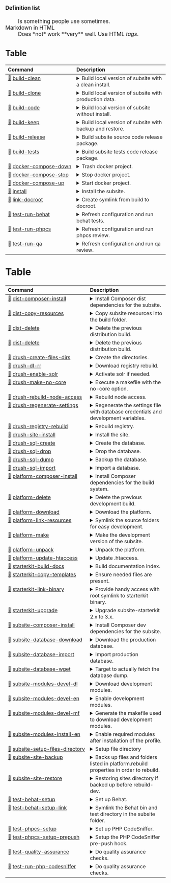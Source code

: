 <big><dl>
    <dt><h4>Definition list</h4></dt>
  <dd>Is something people use sometimes.</dd>

  <dt>Markdown in HTML</dt>
  <dd>Does *not* work **very** well. Use HTML <em>tags</em>.</dd>
</dl>


## Table
<big><table width="100%">
    <thead>
        <tr align="left" valign="top">
            <th>Command</th>
            <th>Description</th>
        </tr>
    </thead>
    <tbody>
        <tr align="left" valign="top">
            <td nowrap><a name="build-clean" aria-hidden="true">[:link:](#build-clean)</a> [build-clean](/includes/build/build.test.xml#L193) </h4></td>
            <td width="100%">
                <details>
                    <summary>Build local version of subsite with a clean install.</summary>
                    <sub>
                        <ul>
                            <li><p>Dependencies</p>
                            <ul>
                                <li>[drush-create-files-dirs](/includes/build/build.drush.xml#L32)</li>
                                <li>[install](/includes/build/build.test.xml#L5)</li>
                                <li>[subsite-modules-devel-en](/includes/build/build.test.xml#L71)</li>
                            </ul></li>
                        </ul>
                    </sub>
                </details>
            </td>
        </tr>
        <tr align="left" valign="top">
            <td nowrap><a name="build-clone">[:link:](#build-clone)</a> [build-clone](/includes/build/build.clone.xml#L118) </h4></td>
            <td width="100%">
                <details>
                    <summary>Build local version of subsite with production data.</summary>
                    <sub>
                        <ul>
                            <li><p>Dependencies</p>
                            <ul>
                                <li>[subsite-database-download](/includes/build/build.clone.xml#L17)</li>
                                <li>[drush-regenerate-settings](/includes/build/build.drush.xml#L111)</li>
                                <li>[subsite-database-import](/includes/build/build.clone.xml#L5)</li>
                                <li>[subsite-modules-devel-en](/includes/build/build.test.xml#L71)</li>
                            </ul></li>
                        </ul>
                    </sub>
                </details>
            </td>
        </tr>
        <tr align="left" valign="top">
            <td nowrap><a name="build-code">[:link:](#build-code)</a> [build-code](/includes/build/build.package.xml#L74) </h4></td>
            <td width="100%">
                <details>
                    <summary>Build local version of subsite without install.</summary>
                    <sub>
                        <ul>
                            <li><p>Dependencies</p>
                            <ul>
                                <li>[subsite-site-backup](/includes/build/build.subsite.xml#L45)</li>
                                <li>[platform-delete](/includes/build/build.platform.xml#L16)</li>
                                <li>[platform-make](/includes/build/build.platform.xml#L65)</li>
                                <li>[platform-link-resources](/includes/build/build.platform.xml#L54)</li>
                                <li>[subsite-composer-install](/includes/build/build.subsite.xml#L5)</li>
                                <li>[test-behat-setup-link](/includes/build/build.package.xml#L21)</li>
                                <li>[test-behat-setup](/includes/build/build.test.xml#L127)</li>
                                <li>[platform-update-htaccess](/includes/build/build.platform.xml#L108)</li>
                                <li>[test-phpcs-setup](/includes/build/build.test.xml#L78)</li>
                                <li>[subsite-modules-devel-dl](/includes/build/build.subsite.xml#L36)</li>
                                <li>[subsite-site-restore](/includes/build/build.subsite.xml#L112)</li>
                            </ul></li>
                        </ul>
                    </sub>
                </details>
            </td>
        </tr>
        <tr align="left" valign="top">
            <td nowrap><a name="build-keep">[:link:](#build-keep)</a> [build-keep](/includes/build/build.package.xml#L92) </h4></td>
            <td width="100%">
                <details>
                    <summary>Build local version of subsite with backup and restore.</summary>
                </details>
            </td>
        </tr>
        <tr align="left" valign="top">
            <td nowrap><a name="build-release">[:link:](#build-release)</a> [build-release](/includes/build/build.package.xml#L63) </h4></td>
            <td width="100%">
                <details>
                    <summary>Build subsite source code release package.</summary>
                    <sub>
                        <ul>
                            <li><p>Dependencies</p>
                            <ul>
                                <li>[build-dist](/includes/build/build.package.xml#L100)</li>
                            </ul></li>
                        </ul>
                    </sub>
                    <sub>
                        <ul>
                            <li><p>Properties</p>
                            <ul>
                                <li> [phing.subsite.build.dir](/build.properties.dist#L164) </li>
                                <li>project.release.name</li>
                                <li>project.release.path</li>
                            </ul></li>
                        </ul>
                    </sub>
                </details>
            </td>
        </tr>
        <tr align="left" valign="top">
            <td nowrap><a name="build-tests">[:link:](#build-tests)</a> [build-tests](/includes/build/build.package.xml#L69) </h4></td>
            <td width="100%">
                <details>
                    <summary>Build subsite tests code release package.</summary>
                    <sub>
                        <ul>
                            <li><p>Properties</p>
                            <ul>
                                <li>project.release.path</li>
                            </ul></li>
                        </ul>
                    </sub>
                </details>
            </td>
        </tr>
        <tr align="left" valign="top">
            <td nowrap><a name="docker-compose-down">[:link:](#docker-compose-down)</a> [docker-compose-down](/includes/build/build.docker.xml#L22) </h4></td>
            <td width="100%">
                <details>
                    <summary>Trash docker project.</summary>
                    <sub>
                        <ul>
                            <li><p>Properties</p>
                            <ul>
                                <li> [docker.project.id](/build.properties.dist#L390) </li>
                                <li>project.basedir</li>
                                <li>subsite.starterkit.root</li>
                            </ul></li>
                        </ul>
                    </sub>
                </details>
            </td>
        </tr>
        <tr align="left" valign="top">
            <td nowrap><a name="docker-compose-stop">[:link:](#docker-compose-stop)</a> [docker-compose-stop](/includes/build/build.docker.xml#L15) </h4></td>
            <td width="100%">
                <details>
                    <summary>Stop docker project.</summary>
                    <sub>
                        <ul>
                            <li><p>Properties</p>
                            <ul>
                                <li> [docker.project.id](/build.properties.dist#L390) </li>
                                <li>project.basedir</li>
                                <li>subsite.starterkit.root</li>
                            </ul></li>
                        </ul>
                    </sub>
                </details>
            </td>
        </tr>
        <tr align="left" valign="top">
            <td nowrap><a name="docker-compose-up">[:link:](#docker-compose-up)</a> [docker-compose-up](/includes/build/build.docker.xml#L5) </h4></td>
            <td width="100%">
                <details>
                    <summary>Start docker project.</summary>
                    <sub>
                        <ul>
                            <li><p>Properties</p>
                            <ul>
                                <li> [docker.project.id](/build.properties.dist#L390) </li>
                                <li> [platform.build.dir](/build.properties.dist#L117) </li>
                                <li> [platform.package.reference](/build.properties.dist#L129) </li>
                                <li>project.basedir</li>
                                <li> [share.platform.path](/build.properties.dist#L381) </li>
                                <li>subsite.starterkit.root</li>
                            </ul></li>
                        </ul>
                    </sub>
                </details>
            </td>
        </tr>
        <tr align="left" valign="top">
            <td nowrap><a name="install">[:link:](#install)</a> [install](/includes/build/build.test.xml#L5) </h4></td>
            <td width="100%">
                <details>
                    <summary>Install the subsite.</summary>
                    <sub>
                        <ul>
                            <li><p>Properties</p>
                            <ul>
                                <li> [drush.bin](/build.properties.dist#L159) </li>
                                <li> [platform.build.dir](/build.properties.dist#L117) </li>
                                <li> [platform.build.settings.dir](/build.properties.dist#L185) </li>
                                <li> [platform.package.database](/build.properties.dist#L141) </li>
                                <li> [platform.package.reference](/build.properties.dist#L129) </li>
                                <li> [share.platform.path](/build.properties.dist#L381) </li>
                            </ul></li>
                        </ul>
                    </sub>
                </details>
            </td>
        </tr>
        <tr align="left" valign="top">
            <td nowrap><a name="link-docroot">[:link:](#link-docroot)</a> [link-docroot](/includes/build/build.package.xml#L28) </h4></td>
            <td width="100%">
                <details>
                    <summary>Create symlink from build to docroot.</summary>
                    <sub>
                        <ul>
                            <li><p>Properties</p>
                            <ul>
                                <li> [platform.build.dir](/build.properties.dist#L117) </li>
                                <li> [server.docroot](/build.properties.dist#L323) </li>
                            </ul></li>
                        </ul>
                    </sub>
                </details>
            </td>
        </tr>
        <tr align="left" valign="top">
            <td nowrap><a name="test-run-behat">[:link:](#test-run-behat)</a> [test-run-behat](/includes/build/build.test.xml#L150) </h4></td>
            <td width="100%">
                <details>
                    <summary>Refresh configuration and run behat tests.</summary>
                    <sub>
                        <ul>
                            <li><p>Properties</p>
                            <ul>
                                <li> [behat.bin](/build.properties.dist#L234) </li>
                                <li> [behat.options.passthru](/build.properties.dist#L263) </li>
                                <li> [behat.options.strict](/build.properties.dist#L256) </li>
                                <li> [behat.options.verbosity](/build.properties.dist#L260) </li>
                                <li> [behat.yml.path](/build.properties.dist#L243) </li>
                            </ul></li>
                        </ul>
                    </sub>
                </details>
            </td>
        </tr>
        <tr align="left" valign="top">
            <td nowrap><a name="test-run-phpcs">[:link:](#test-run-phpcs)</a> [test-run-phpcs](/includes/build/build.test.xml#L186) </h4></td>
            <td width="100%">
                <details>
                    <summary>Refresh configuration and run phpcs review.</summary>
                    <sub>
                        <ul>
                            <li><p>Dependencies</p>
                            <ul>
                                <li>[test-phpcs-setup](/includes/build/build.test.xml#L78)</li>
                                <li>[test-run-php-codesniffer](/includes/build/build.test.xml#L170)</li>
                            </ul></li>
                        </ul>
                    </sub>
                </details>
            </td>
        </tr>
        <tr align="left" valign="top">
            <td nowrap><a name="test-run-qa">[:link:](#test-run-qa)</a> [test-run-qa](/includes/build/build.test.xml#L179) </h4></td>
            <td width="100%">
                <details>
                    <summary>Refresh configuration and run qa review.</summary>
                    <sub>
                        <ul>
                            <li><p>Dependencies</p>
                            <ul>
                                <li>[test-phpcs-setup](/includes/build/build.test.xml#L78)</li>
                                <li>[test-quality-assurance](/includes/build/build.test.xml#L161)</li>
                            </ul></li>
                        </ul>
                    </sub>
                </details>
            </td>
        </tr>
    </tbody>
</table>

## Table
<big><table width="100%">
    <thead>
        <tr align="left" valign="top">
            <th>Command</th>
            <th>Description</th>
        </tr>
    </thead>
    <tbody>
        <tr align="left" valign="top">
            <td nowrap><a name="dist-composer-install">[:link:](#dist-composer-install)</a> [dist-composer-install](/includes/build/build.dist.xml#L5) </h4></td>
            <td width="100%">
                <details>
                    <summary> Install Composer dist dependencies for the subsite. </summary>
                    <sub>
                        <ul>
                            <li><p>Properties</p>
                            <ul>
                                <li> [composer.bin](/build.properties.dist#L158) </li>
                                <li> [dist.build.dir](/build.properties.dist#L166) </li>
                            </ul></li>
                        </ul>
                    </sub>
                </details>
            </td>
        </tr>
        <tr align="left" valign="top">
            <td nowrap><a name="dist-copy-resources">[:link:](#dist-copy-resources)</a> [dist-copy-resources](/includes/build/build.dist.xml#L18) </h4></td>
            <td width="100%">
                <details>
                    <summary> Copy subsite resources into the build folder. </summary>
                    <sub>
                        <ul>
                            <li><p>Properties</p>
                            <ul>
                                <li> [dist.build.dir](/build.properties.dist#L166) </li>
                                <li> [dist.build.modules.custom.dir](/build.properties.dist#L206) </li>
                                <li> [dist.build.modules.features.dir](/build.properties.dist#L207) </li>
                                <li> [dist.build.source.dir](/build.properties.dist#L208) </li>
                                <li> [dist.build.themes.dir](/build.properties.dist#L209) </li>
                                <li> [subsite.resources.composer.json](/build.properties.dist#L178) </li>
                                <li> [subsite.resources.composer.lock](/build.properties.dist#L179) </li>
                                <li> [subsite.resources.features.dir](/build.properties.dist#L174) </li>
                                <li> [subsite.resources.modules.dir](/build.properties.dist#L175) </li>
                                <li> [subsite.resources.source.dir](/build.properties.dist#L176) </li>
                                <li> [subsite.resources.themes.dir](/build.properties.dist#L177) </li>
                            </ul></li>
                        </ul>
                    </sub>
                </details>
            </td>
        </tr>
        <tr align="left" valign="top">
            <td nowrap><a name="dist-delete">[:link:](#dist-delete)</a> [dist-delete](/includes/build/build.dist.xml#L50) </h4></td>
            <td width="100%">
                <details>
                    <summary> Delete the previous distribution build. </summary>
                    <sub>
                        <ul>
                            <li><p>Properties</p>
                            <ul>
                                <li> [dist.build.dir](/build.properties.dist#L166) </li>
                            </ul></li>
                        </ul>
                    </sub>
                </details>
            </td>
        </tr>
        <tr align="left" valign="top">
            <td nowrap><a name="dist-delete">[:link:](#dist-delete)</a> [dist-delete](/includes/build/build.dist.xml#L50) </h4></td>
            <td width="100%">
                <details>
                    <summary> Delete the previous distribution build. </summary>
                    <sub>
                        <ul>
                            <li><p>Properties</p>
                            <ul>
                                <li> [dist.build.dir](/build.properties.dist#L166) </li>
                            </ul></li>
                        </ul>
                    </sub>
                </details>
            </td>
        </tr>
        <tr align="left" valign="top">
            <td nowrap><a name="drush-create-files-dirs">[:link:](#drush-create-files-dirs)</a> [drush-create-files-dirs](/includes/build/build.drush.xml#L32) </h4></td>
            <td width="100%">
                <details>
                    <summary> Create the directories. </summary>
                    <sub>
                        <ul>
                            <li><p>Properties</p>
                            <ul>
                                <li> [drupal.db.name](/build.properties.dist#L83) </li>
                                <li> [drush.bin](/build.properties.dist#L159) </li>
                                <li> [drush.color](/build.properties.dist#L333) </li>
                                <li> [drush.verbose](/build.properties.dist#L330) </li>
                                <li> [platform.build.dir](/build.properties.dist#L117) </li>
                                <li>subsite.starterkit.root</li>
                            </ul></li>
                        </ul>
                    </sub>
                </details>
            </td>
        </tr>
        <tr align="left" valign="top">
            <td nowrap><a name="drush-dl-rr">[:link:](#drush-dl-rr)</a> [drush-dl-rr](/includes/build/build.drush.xml#L162) </h4></td>
            <td width="100%">
                <details>
                    <summary> Download registry rebuild. </summary>
                    <sub>
                        <ul>
                            <li><p>Properties</p>
                            <ul>
                                <li> [drush.bin](/build.properties.dist#L159) </li>
                            </ul></li>
                        </ul>
                    </sub>
                </details>
            </td>
        </tr>
        <tr align="left" valign="top">
            <td nowrap><a name="drush-enable-solr">[:link:](#drush-enable-solr)</a> [drush-enable-solr](/includes/build/build.drush.xml#L83) </h4></td>
            <td width="100%">
                <details>
                    <summary> Activate solr if needed. </summary>
                    <sub>
                        <ul>
                            <li><p>Properties</p>
                            <ul>
                                <li> [drupal.db.name](/build.properties.dist#L83) </li>
                                <li> [drupal.solr.activate](/build.properties.dist#L91) </li>
                                <li> [drupal.solr.env.url](/build.properties.dist#L92) </li>
                                <li> [drush.bin](/build.properties.dist#L159) </li>
                                <li> [drush.color](/build.properties.dist#L333) </li>
                                <li> [drush.verbose](/build.properties.dist#L330) </li>
                                <li> [platform.build.dir](/build.properties.dist#L117) </li>
                            </ul></li>
                        </ul>
                    </sub>
                </details>
            </td>
        </tr>
        <tr align="left" valign="top">
            <td nowrap><a name="drush-make-no-core">[:link:](#drush-make-no-core)</a> [drush-make-no-core](/includes/build/build.drush.xml#L99) </h4></td>
            <td width="100%">
                <details>
                    <summary> Execute a makefile with the no-core option. </summary>
                    <sub>
                        <ul>
                            <li><p>Properties</p>
                            <ul>
                                <li> [drush.bin](/build.properties.dist#L159) </li>
                                <li> [drush.color](/build.properties.dist#L333) </li>
                                <li>drush.make.root</li>
                                <li>drush.make.target.file</li>
                                <li> [drush.verbose](/build.properties.dist#L330) </li>
                            </ul></li>
                        </ul>
                    </sub>
                </details>
            </td>
        </tr>
        <tr align="left" valign="top">
            <td nowrap><a name="drush-rebuild-node-access">[:link:](#drush-rebuild-node-access)</a> [drush-rebuild-node-access](/includes/build/build.drush.xml#L169) </h4></td>
            <td width="100%">
                <details>
                    <summary> Rebuild node access. </summary>
                    <sub>
                        <ul>
                            <li><p>Properties</p>
                            <ul>
                                <li> [drush.bin](/build.properties.dist#L159) </li>
                                <li> [drush.color](/build.properties.dist#L333) </li>
                                <li> [drush.verbose](/build.properties.dist#L330) </li>
                                <li> [platform.build.dir](/build.properties.dist#L117) </li>
                            </ul></li>
                        </ul>
                    </sub>
                </details>
            </td>
        </tr>
        <tr align="left" valign="top">
            <td nowrap><a name="drush-regenerate-settings">[:link:](#drush-regenerate-settings)</a> [drush-regenerate-settings](/includes/build/build.drush.xml#L111) </h4></td>
            <td width="100%">
                <details>
                    <summary> Regenerate the settings file with database credentials and development variables. </summary>
                    <sub>
                        <ul>
                            <li><p>Dependencies</p>
                            <ul>
                                <li>[check-for-default-settings-or-rebuild](/includes/build/build.clone.xml#L88)</li>
                            </ul></li>
                        </ul>
                    </sub>
                    <sub>
                        <ul>
                            <li><p>Properties</p>
                            <ul>
                                <li> [drupal.db.host](/build.properties.dist#L86) </li>
                                <li> [drupal.db.name](/build.properties.dist#L83) </li>
                                <li> [drupal.db.password](/build.properties.dist#L85) </li>
                                <li> [drupal.db.port](/build.properties.dist#L87) </li>
                                <li> [drupal.db.type](/build.properties.dist#L82) </li>
                                <li> [drupal.db.user](/build.properties.dist#L84) </li>
                                <li> [drush.bin](/build.properties.dist#L159) </li>
                                <li> [drush.color](/build.properties.dist#L333) </li>
                                <li> [drush.verbose](/build.properties.dist#L330) </li>
                                <li> [platform.build.dir](/build.properties.dist#L117) </li>
                                <li> [platform.build.files.dir](/build.properties.dist#L186) </li>
                                <li> [platform.build.tmp.dir](/build.properties.dist#L187) </li>
                                <li>subsite.starterkit.root</li>
                            </ul></li>
                        </ul>
                    </sub>
                </details>
            </td>
        </tr>
        <tr align="left" valign="top">
            <td nowrap><a name="drush-registry-rebuild">[:link:](#drush-registry-rebuild)</a> [drush-registry-rebuild](/includes/build/build.drush.xml#L142) </h4></td>
            <td width="100%">
                <details>
                    <summary> Rebuild registry. </summary>
                    <sub>
                        <ul>
                            <li><p>Properties</p>
                            <ul>
                                <li> [drush.bin](/build.properties.dist#L159) </li>
                                <li> [drush.verbose](/build.properties.dist#L330) </li>
                                <li> [platform.build.dir](/build.properties.dist#L117) </li>
                            </ul></li>
                        </ul>
                    </sub>
                </details>
            </td>
        </tr>
        <tr align="left" valign="top">
            <td nowrap><a name="drush-site-install">[:link:](#drush-site-install)</a> [drush-site-install](/includes/build/build.drush.xml#L5) </h4></td>
            <td width="100%">
                <details>
                    <summary> Install the site. </summary>
                    <sub>
                        <ul>
                            <li><p>Properties</p>
                            <ul>
                                <li> [drupal.admin.email](/build.properties.dist#L97) </li>
                                <li> [drupal.admin.password](/build.properties.dist#L96) </li>
                                <li> [drupal.admin.username](/build.properties.dist#L95) </li>
                                <li> [drupal.db.url](/build.properties.dist#L88) </li>
                                <li> [drush.bin](/build.properties.dist#L159) </li>
                                <li> [drush.color](/build.properties.dist#L333) </li>
                                <li> [drush.verbose](/build.properties.dist#L330) </li>
                                <li> [platform.build.dir](/build.properties.dist#L117) </li>
                                <li> [platform.profile.name](/build.properties.dist#L121) </li>
                                <li> [subsite.name](/build.properties.dist#L5) </li>
                            </ul></li>
                        </ul>
                    </sub>
                </details>
            </td>
        </tr>
        <tr align="left" valign="top">
            <td nowrap><a name="drush-sql-create">[:link:](#drush-sql-create)</a> [drush-sql-create](/includes/build/build.drush.xml#L41) </h4></td>
            <td width="100%">
                <details>
                    <summary> Create the database. </summary>
                    <sub>
                        <ul>
                            <li><p>Properties</p>
                            <ul>
                                <li> [drupal.db.name](/build.properties.dist#L83) </li>
                                <li> [drupal.db.url](/build.properties.dist#L88) </li>
                                <li> [drush.bin](/build.properties.dist#L159) </li>
                                <li> [drush.color](/build.properties.dist#L333) </li>
                                <li> [drush.verbose](/build.properties.dist#L330) </li>
                                <li> [platform.build.dir](/build.properties.dist#L117) </li>
                            </ul></li>
                        </ul>
                    </sub>
                </details>
            </td>
        </tr>
        <tr align="left" valign="top">
            <td nowrap><a name="drush-sql-drop">[:link:](#drush-sql-drop)</a> [drush-sql-drop](/includes/build/build.drush.xml#L65) </h4></td>
            <td width="100%">
                <details>
                    <summary> Drop the database. </summary>
                    <sub>
                        <ul>
                            <li><p>Properties</p>
                            <ul>
                                <li> [drupal.db.name](/build.properties.dist#L83) </li>
                                <li> [drupal.db.url](/build.properties.dist#L88) </li>
                                <li> [drush.bin](/build.properties.dist#L159) </li>
                                <li> [drush.color](/build.properties.dist#L333) </li>
                                <li> [drush.verbose](/build.properties.dist#L330) </li>
                                <li> [platform.build.dir](/build.properties.dist#L117) </li>
                            </ul></li>
                        </ul>
                    </sub>
                </details>
            </td>
        </tr>
        <tr align="left" valign="top">
            <td nowrap><a name="drush-sql-dump">[:link:](#drush-sql-dump)</a> [drush-sql-dump](/includes/build/build.drush.xml#L73) </h4></td>
            <td width="100%">
                <details>
                    <summary> Backup the database. </summary>
                    <sub>
                        <ul>
                            <li><p>Properties</p>
                            <ul>
                                <li> [drupal.db.name](/build.properties.dist#L83) </li>
                                <li> [drush.bin](/build.properties.dist#L159) </li>
                                <li> [drush.color](/build.properties.dist#L333) </li>
                                <li> [drush.verbose](/build.properties.dist#L330) </li>
                                <li> [platform.build.dir](/build.properties.dist#L117) </li>
                            </ul></li>
                        </ul>
                    </sub>
                </details>
            </td>
        </tr>
        <tr align="left" valign="top">
            <td nowrap><a name="drush-sql-import">[:link:](#drush-sql-import)</a> [drush-sql-import](/includes/build/build.drush.xml#L49) </h4></td>
            <td width="100%">
                <details>
                    <summary> Import a database. </summary>
                    <sub>
                        <ul>
                            <li><p>Properties</p>
                            <ul>
                                <li> [drush.bin](/build.properties.dist#L159) </li>
                                <li> [drush.color](/build.properties.dist#L333) </li>
                                <li> [drush.verbose](/build.properties.dist#L330) </li>
                                <li> [platform.build.dir](/build.properties.dist#L117) </li>
                            </ul></li>
                        </ul>
                    </sub>
                </details>
            </td>
        </tr>
        <tr align="left" valign="top">
            <td nowrap><a name="platform-composer-install">[:link:](#platform-composer-install)</a> [platform-composer-install](/includes/build/build.platform.xml#L5) </h4></td>
            <td width="100%">
                <details>
                    <summary> Install Composer dependencies for the build system. </summary>
                    <sub>
                        <ul>
                            <li><p>Properties</p>
                            <ul>
                                <li> [composer.bin](/build.properties.dist#L158) </li>
                                <li>project.basedir</li>
                            </ul></li>
                        </ul>
                    </sub>
                </details>
            </td>
        </tr>
        <tr align="left" valign="top">
            <td nowrap><a name="platform-delete">[:link:](#platform-delete)</a> [platform-delete](/includes/build/build.platform.xml#L16) </h4></td>
            <td width="100%">
                <details>
                    <summary> Delete the previous development build. </summary>
                    <sub>
                        <ul>
                            <li><p>Properties</p>
                            <ul>
                                <li> [platform.build.dir](/build.properties.dist#L117) </li>
                                <li> [platform.build.settings.dir](/build.properties.dist#L185) </li>
                            </ul></li>
                        </ul>
                    </sub>
                </details>
            </td>
        </tr>
        <tr align="left" valign="top">
            <td nowrap><a name="platform-download">[:link:](#platform-download)</a> [platform-download](/includes/build/build.platform.xml#L29) </h4></td>
            <td width="100%">
                <details>
                    <summary> Download the platform. </summary>
                    <sub>
                        <ul>
                            <li><p>Properties</p>
                            <ul>
                                <li> [platform.package.cachedir](/build.properties.dist#L138) </li>
                                <li> [platform.package.reference](/build.properties.dist#L129) </li>
                            </ul></li>
                        </ul>
                    </sub>
                </details>
            </td>
        </tr>
        <tr align="left" valign="top">
            <td nowrap><a name="platform-link-resources">[:link:](#platform-link-resources)</a> [platform-link-resources](/includes/build/build.platform.xml#L54) </h4></td>
            <td width="100%">
                <details>
                    <summary> Symlink the source folders for easy development. </summary>
                    <sub>
                        <ul>
                            <li><p>Properties</p>
                            <ul>
                                <li> [platform.build.subsite.composer.json](/build.properties.dist#L201) </li>
                                <li> [platform.build.subsite.composer.lock](/build.properties.dist#L202) </li>
                                <li> [platform.build.subsite.modules.custom.dir](/build.properties.dist#L197) </li>
                                <li> [platform.build.subsite.modules.features.dir](/build.properties.dist#L198) </li>
                                <li> [platform.build.subsite.source.dir](/build.properties.dist#L199) </li>
                                <li> [platform.build.subsite.themes.dir](/build.properties.dist#L200) </li>
                                <li> [subsite.resources.composer.json](/build.properties.dist#L178) </li>
                                <li> [subsite.resources.composer.lock](/build.properties.dist#L179) </li>
                                <li> [subsite.resources.features.dir](/build.properties.dist#L174) </li>
                                <li> [subsite.resources.modules.dir](/build.properties.dist#L175) </li>
                                <li> [subsite.resources.source.dir](/build.properties.dist#L176) </li>
                                <li> [subsite.resources.themes.dir](/build.properties.dist#L177) </li>
                            </ul></li>
                        </ul>
                    </sub>
                </details>
            </td>
        </tr>
        <tr align="left" valign="top">
            <td nowrap><a name="platform-make">[:link:](#platform-make)</a> [platform-make](/includes/build/build.platform.xml#L65) </h4></td>
            <td width="100%">
                <details>
                    <summary> Make the development version of the subsite. </summary>
                    <sub>
                        <ul>
                            <li><p>Dependencies</p>
                            <ul>
                                <li>[platform-unpack](/includes/build/build.platform.xml#L82)</li>
                            </ul></li>
                        </ul>
                    </sub>
                    <sub>
                        <ul>
                            <li><p>Properties</p>
                            <ul>
                                <li> [platform.build.dir](/build.properties.dist#L117) </li>
                                <li> [subsite.make](/build.properties.dist#L11) </li>
                            </ul></li>
                        </ul>
                    </sub>
                </details>
            </td>
        </tr>
        <tr align="left" valign="top">
            <td nowrap><a name="platform-unpack">[:link:](#platform-unpack)</a> [platform-unpack](/includes/build/build.platform.xml#L82) </h4></td>
            <td width="100%">
                <details>
                    <summary> Unpack the platform. </summary>
                    <sub>
                        <ul>
                            <li><p>Dependencies</p>
                            <ul>
                                <li>[platform-download](/includes/build/build.platform.xml#L29)</li>
                            </ul></li>
                        </ul>
                    </sub>
                    <sub>
                        <ul>
                            <li><p>Properties</p>
                            <ul>
                                <li> [platform.build.dir](/build.properties.dist#L117) </li>
                                <li> [platform.package.cachedir](/build.properties.dist#L138) </li>
                                <li> [platform.package.reference](/build.properties.dist#L129) </li>
                                <li>project.basedir</li>
                            </ul></li>
                        </ul>
                    </sub>
                </details>
            </td>
        </tr>
        <tr align="left" valign="top">
            <td nowrap><a name="platform-update-htaccess">[:link:](#platform-update-htaccess)</a> [platform-update-htaccess](/includes/build/build.platform.xml#L108) </h4></td>
            <td width="100%">
                <details>
                    <summary> Update .htaccess. </summary>
                    <sub>
                        <ul>
                            <li><p>Properties</p>
                            <ul>
                                <li> [drupal.htaccess.append.text](/build.properties.dist#L103) </li>
                                <li> [drupal.htaccess.path](/build.properties.dist#L100) </li>
                            </ul></li>
                        </ul>
                    </sub>
                </details>
            </td>
        </tr>
        <tr align="left" valign="top">
            <td nowrap><a name="starterkit-build-docs">[:link:](#starterkit-build-docs)</a> [starterkit-build-docs](/includes/build/build.starterkit.xml#L60) </h4></td>
            <td width="100%">
                <details>
                    <summary> Build documentation index. </summary>
                </details>
            </td>
        </tr>
        <tr align="left" valign="top">
            <td nowrap><a name="starterkit-copy-templates">[:link:](#starterkit-copy-templates)</a> [starterkit-copy-templates](/includes/build/build.starterkit.xml#L11) </h4></td>
            <td width="100%">
                <details>
                    <summary> Ensure needed files are present. </summary>
                    <sub>
                        <ul>
                            <li><p>Properties</p>
                            <ul>
                                <li>project.basedir</li>
                                <li> [subsite.starterkit.templates](/build.properties.dist#L50) </li>
                            </ul></li>
                        </ul>
                    </sub>
                </details>
            </td>
        </tr>
        <tr align="left" valign="top">
            <td nowrap><a name="starterkit-link-binary">[:link:](#starterkit-link-binary)</a> [starterkit-link-binary](/includes/build/build.starterkit.xml#L5) </h4></td>
            <td width="100%">
                <details>
                    <summary> Provide handy access with root symlink to starterkit binary. </summary>
                    <sub>
                        <ul>
                            <li><p>Properties</p>
                            <ul>
                                <li>project.basedir</li>
                                <li> [subsite.starterkit.bin](/build.properties.dist#L53) </li>
                            </ul></li>
                        </ul>
                    </sub>
                </details>
            </td>
        </tr>
        <tr align="left" valign="top">
            <td nowrap><a name="starterkit-upgrade">[:link:](#starterkit-upgrade)</a> [starterkit-upgrade](/includes/build/build.starterkit.xml#L19) </h4></td>
            <td width="100%">
                <details>
                    <summary> Upgrade subsite-starterkit 2.x to 3.x. </summary>
                    <sub>
                        <ul>
                            <li><p>Properties</p>
                            <ul>
                                <li>project.basedir</li>
                                <li> [subsite.resources.dir](/build.properties.dist#L172) </li>
                            </ul></li>
                        </ul>
                    </sub>
                </details>
            </td>
        </tr>
        <tr align="left" valign="top">
            <td nowrap><a name="subsite-composer-install">[:link:](#subsite-composer-install)</a> [subsite-composer-install](/includes/build/build.subsite.xml#L5) </h4></td>
            <td width="100%">
                <details>
                    <summary> Install Composer dev dependencies for the subsite. </summary>
                    <sub>
                        <ul>
                            <li><p>Properties</p>
                            <ul>
                                <li> [composer.bin](/build.properties.dist#L158) </li>
                                <li> [platform.build.subsite.dir](/build.properties.dist#L193) </li>
                            </ul></li>
                        </ul>
                    </sub>
                </details>
            </td>
        </tr>
        <tr align="left" valign="top">
            <td nowrap><a name="subsite-database-download">[:link:](#subsite-database-download)</a> [subsite-database-download](/includes/build/build.clone.xml#L17) </h4></td>
            <td width="100%">
                <details>
                    <summary> Download the production database. </summary>
                    <sub>
                        <ul>
                            <li><p>Properties</p>
                            <ul>
                                <li>gunzipped.filename</li>
                                <li>project.database.filename</li>
                            </ul></li>
                        </ul>
                    </sub>
                </details>
            </td>
        </tr>
        <tr align="left" valign="top">
            <td nowrap><a name="subsite-database-import">[:link:](#subsite-database-import)</a> [subsite-database-import](/includes/build/build.clone.xml#L5) </h4></td>
            <td width="100%">
                <details>
                    <summary> Import production database. </summary>
                    <sub>
                        <ul>
                            <li><p>Dependencies</p>
                            <ul>
                                <li>[subsite-database-download](/includes/build/build.clone.xml#L17)</li>
                            </ul></li>
                        </ul>
                    </sub>
                    <sub>
                        <ul>
                            <li><p>Properties</p>
                            <ul>
                                <li>gunzipped.filename</li>
                            </ul></li>
                        </ul>
                    </sub>
                </details>
            </td>
        </tr>
        <tr align="left" valign="top">
            <td nowrap><a name="subsite-database-wget">[:link:](#subsite-database-wget)</a> [subsite-database-wget](/includes/build/build.clone.xml#L40) </h4></td>
            <td width="100%">
                <details>
                    <summary> Target to actually fetch the database dump. </summary>
                    <sub>
                        <ul>
                            <li><p>Properties</p>
                            <ul>
                                <li>project.database.download</li>
                                <li>project.database.filename</li>
                                <li>project.database.url</li>
                                <li>project.database.url.credentials</li>
                                <li>project.database.url.htaccess.password</li>
                                <li>project.database.url.htaccess.username</li>
                                <li>project.database.url.scheme</li>
                            </ul></li>
                        </ul>
                    </sub>
                </details>
            </td>
        </tr>
        <tr align="left" valign="top">
            <td nowrap><a name="subsite-modules-devel-dl">[:link:](#subsite-modules-devel-dl)</a> [subsite-modules-devel-dl](/includes/build/build.subsite.xml#L36) </h4></td>
            <td width="100%">
                <details>
                    <summary> Download development modules. </summary>
                    <sub>
                        <ul>
                            <li><p>Dependencies</p>
                            <ul>
                                <li>[subsite-modules-devel-mf](/includes/build/build.subsite.xml#L18)</li>
                            </ul></li>
                        </ul>
                    </sub>
                    <sub>
                        <ul>
                            <li><p>Properties</p>
                            <ul>
                                <li> [platform.build.dir](/build.properties.dist#L117) </li>
                                <li> [subsite.temporary.development.make](/build.properties.dist#L182) </li>
                            </ul></li>
                        </ul>
                    </sub>
                </details>
            </td>
        </tr>
        <tr align="left" valign="top">
            <td nowrap><a name="subsite-modules-devel-en">[:link:](#subsite-modules-devel-en)</a> [subsite-modules-devel-en](/includes/build/build.test.xml#L71) </h4></td>
            <td width="100%">
                <details>
                    <summary> Enable development modules. </summary>
                    <sub>
                        <ul>
                            <li><p>Properties</p>
                            <ul>
                                <li> [development.modules.enable](/build.properties.dist#L63) </li>
                            </ul></li>
                        </ul>
                    </sub>
                </details>
            </td>
        </tr>
        <tr align="left" valign="top">
            <td nowrap><a name="subsite-modules-devel-mf">[:link:](#subsite-modules-devel-mf)</a> [subsite-modules-devel-mf](/includes/build/build.subsite.xml#L18) </h4></td>
            <td width="100%">
                <details>
                    <summary> Generate the makefile used to download development modules. </summary>
                    <sub>
                        <ul>
                            <li><p>Properties</p>
                            <ul>
                                <li> [development.modules.download](/build.properties.dist#L60) </li>
                                <li> [development.modules.location](/build.properties.dist#L66) </li>
                                <li> [drupal.core.version](/build.properties.dist#L109) </li>
                                <li> [subsite.temporary.development.make](/build.properties.dist#L182) </li>
                            </ul></li>
                        </ul>
                    </sub>
                </details>
            </td>
        </tr>
        <tr align="left" valign="top">
            <td nowrap><a name="subsite-modules-install-en">[:link:](#subsite-modules-install-en)</a> [subsite-modules-install-en](/includes/build/build.test.xml#L64) </h4></td>
            <td width="100%">
                <details>
                    <summary> Enable required modules after installation of the profile. </summary>
                    <sub>
                        <ul>
                            <li><p>Properties</p>
                            <ul>
                                <li> [subsite.install.modules](/build.properties.dist#L14) </li>
                            </ul></li>
                        </ul>
                    </sub>
                </details>
            </td>
        </tr>
        <tr align="left" valign="top">
            <td nowrap><a name="subsite-setup-files-directory">[:link:](#subsite-setup-files-directory)</a> [subsite-setup-files-directory](/includes/build/build.subsite.xml#L222) </h4></td>
            <td width="100%">
                <details>
                    <summary> Setup file directory </summary>
                    <sub>
                        <ul>
                            <li><p>Properties</p>
                            <ul>
                                <li> [platform.build.files.dir](/build.properties.dist#L186) </li>
                                <li> [platform.build.tmp.dir](/build.properties.dist#L187) </li>
                            </ul></li>
                        </ul>
                    </sub>
                </details>
            </td>
        </tr>
        <tr align="left" valign="top">
            <td nowrap><a name="subsite-site-backup">[:link:](#subsite-site-backup)</a> [subsite-site-backup](/includes/build/build.subsite.xml#L45) </h4></td>
            <td width="100%">
                <details>
                    <summary> Backs up files and folders listed in platform.rebuild properties in order to rebuild. </summary>
                    <sub>
                        <ul>
                            <li><p>Properties</p>
                            <ul>
                                <li> [platform.build.settings.dir](/build.properties.dist#L185) </li>
                                <li> [platform.rebuild.auto](/build.properties.dist#L218) </li>
                                <li> [platform.rebuild.backup.destination](/build.properties.dist#L221) </li>
                                <li> [platform.rebuild.backup.files](/build.properties.dist#L227) </li>
                                <li> [platform.rebuild.backup.folders](/build.properties.dist#L224) </li>
                            </ul></li>
                        </ul>
                    </sub>
                </details>
            </td>
        </tr>
        <tr align="left" valign="top">
            <td nowrap><a name="subsite-site-restore">[:link:](#subsite-site-restore)</a> [subsite-site-restore](/includes/build/build.subsite.xml#L112) </h4></td>
            <td width="100%">
                <details>
                    <summary> Restoring sites directory if backed up before rebuild-dev. </summary>
                    <sub>
                        <ul>
                            <li><p>Properties</p>
                            <ul>
                                <li> [platform.rebuild.auto](/build.properties.dist#L218) </li>
                                <li> [platform.rebuild.backup.destination](/build.properties.dist#L221) </li>
                                <li> [platform.rebuild.backup.files](/build.properties.dist#L227) </li>
                                <li> [platform.rebuild.backup.folders](/build.properties.dist#L224) </li>
                            </ul></li>
                        </ul>
                    </sub>
                </details>
            </td>
        </tr>
        <tr align="left" valign="top">
            <td nowrap><a name="test-behat-setup">[:link:](#test-behat-setup)</a> [test-behat-setup](/includes/build/build.test.xml#L127) </h4></td>
            <td width="100%">
                <details>
                    <summary> Set up Behat. </summary>
                    <sub>
                        <ul>
                            <li><p>Properties</p>
                            <ul>
                                <li> [behat.formatter.name](/build.properties.dist#L252) </li>
                                <li>behat.yml.content</li>
                                <li> [behat.yml.path](/build.properties.dist#L243) </li>
                                <li> [behat.yml.template](/build.properties.dist#L240) </li>
                                <li>drupal.site.dir</li>
                                <li>project.code.dir</li>
                            </ul></li>
                        </ul>
                    </sub>
                </details>
            </td>
        </tr>
        <tr align="left" valign="top">
            <td nowrap><a name="test-behat-setup-link">[:link:](#test-behat-setup-link)</a> [test-behat-setup-link](/includes/build/build.package.xml#L21) </h4></td>
            <td width="100%">
                <details>
                    <summary> Symlink the Behat bin and test directory in the subsite folder. </summary>
                    <sub>
                        <ul>
                            <li><p>Properties</p>
                            <ul>
                                <li> [platform.build.subsite.dir](/build.properties.dist#L193) </li>
                                <li>project.basedir</li>
                                <li> [subsite.starterkit.vendor](/build.properties.dist#L52) </li>
                            </ul></li>
                        </ul>
                    </sub>
                </details>
            </td>
        </tr>
        <tr align="left" valign="top">
            <td nowrap><a name="test-phpcs-setup">[:link:](#test-phpcs-setup)</a> [test-phpcs-setup](/includes/build/build.test.xml#L78) </h4></td>
            <td width="100%">
                <details>
                    <summary> Set up PHP CodeSniffer. </summary>
                    <sub>
                        <ul>
                            <li><p>Properties</p>
                            <ul>
                                <li> [phpcs.config](/build.properties.dist#L276) </li>
                                <li> [phpcs.extensions](/build.properties.dist#L273) </li>
                                <li> [phpcs.files](/build.properties.dist#L282) </li>
                                <li> [phpcs.global.config](/build.properties.dist#L300) </li>
                                <li> [phpcs.ignore](/build.properties.dist#L285) </li>
                                <li> [phpcs.passwarnings](/build.properties.dist#L288) </li>
                                <li> [phpcs.progress](/build.properties.dist#L297) </li>
                                <li> [phpcs.report](/build.properties.dist#L291) </li>
                                <li> [phpcs.sniffcodes](/build.properties.dist#L294) </li>
                                <li> [phpcs.standards](/build.properties.dist#L279) </li>
                            </ul></li>
                        </ul>
                    </sub>
                </details>
            </td>
        </tr>
        <tr align="left" valign="top">
            <td nowrap><a name="test-phpcs-setup-prepush">[:link:](#test-phpcs-setup-prepush)</a> [test-phpcs-setup-prepush](/includes/build/build.test.xml#L111) </h4></td>
            <td width="100%">
                <details>
                    <summary> Setup the PHP CodeSniffer pre-push hook. </summary>
                    <sub>
                        <ul>
                            <li><p>Properties</p>
                            <ul>
                                <li> [phpcs.prepush.destination](/build.properties.dist#L308) </li>
                                <li> [phpcs.prepush.enable](/build.properties.dist#L304) </li>
                                <li> [phpcs.prepush.source](/build.properties.dist#L307) </li>
                                <li>project.basedir</li>
                            </ul></li>
                        </ul>
                    </sub>
                </details>
            </td>
        </tr>
        <tr align="left" valign="top">
            <td nowrap><a name="test-quality-assurance">[:link:](#test-quality-assurance)</a> [test-quality-assurance](/includes/build/build.test.xml#L161) </h4></td>
            <td width="100%">
                <details>
                    <summary> Do quality assurance checks. </summary>
                    <sub>
                        <ul>
                            <li><p>Properties</p>
                            <ul>
                                <li> [subsite.starterkit.bin](/build.properties.dist#L53) </li>
                            </ul></li>
                        </ul>
                    </sub>
                </details>
            </td>
        </tr>
        <tr align="left" valign="top">
            <td nowrap><a name="test-run-php-codesniffer">[:link:](#test-run-php-codesniffer)</a> [test-run-php-codesniffer](/includes/build/build.test.xml#L170) </h4></td>
            <td width="100%">
                <details>
                    <summary> Do quality assurance checks. </summary>
                    <sub>
                        <ul>
                            <li><p>Properties</p>
                            <ul>
                                <li> [subsite.starterkit.bin](/build.properties.dist#L53) </li>
                            </ul></li>
                        </ul>
                    </sub>
                </details>
            </td>
        </tr>
    </tbody>
</table>
